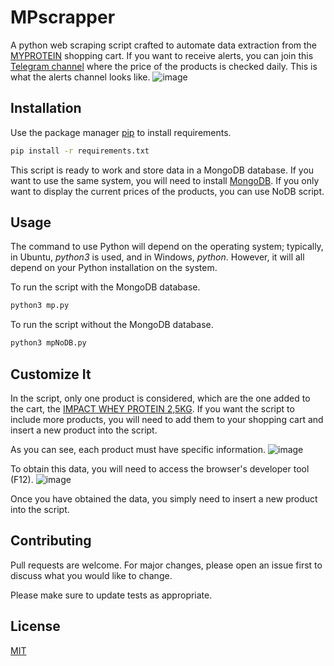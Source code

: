 # MPscrapper

A python web scraping script crafted to automate data extraction from the [MYPROTEIN](https://www.myprotein.com/) shopping cart. If you want to receive alerts, you can join this [Telegram channel](https://t.me/mpscrapper) where the price of the products is checked daily. This is what the alerts channel looks like.
![image](https://github.com/addreeh/MPscrapper/assets/74270582/f778fd12-43d4-4aa1-b812-ae4bc8c1e39f)



## Installation

Use the package manager [pip](https://pip.pypa.io/en/stable/) to install requirements.

```bash
pip install -r requirements.txt
```

This script is ready to work and store data in a MongoDB database. If you want to use the same system, you will need to install [MongoDB](https://www.mongodb.com/docs/manual/installation/). If you only want to display the current prices of the products, you can use NoDB script.

## Usage
The command to use Python will depend on the operating system; typically, in Ubuntu, *python3* is used, and in Windows, *python*. However, it will all depend on your Python installation on the system.

To run the script with the MongoDB database.
```bash
python3 mp.py
```

To run the script without the MongoDB database.
```bash
python3 mpNoDB.py
```

## Customize It
In the script, only one product is considered, which are the one added to the cart, the [IMPACT WHEY PROTEIN 2,5KG](https://www.myprotein.es/nutricion-deportiva/impact-whey-protein/10530943.html?variation=10530986). If you want the script to include more products, you will need to add them to your shopping cart and insert a new product into the script.

As you can see, each product must have specific information.
![image](https://github.com/addreeh/MPscrapper/assets/74270582/cb5a654e-a761-4297-9b0c-21e39adcb11e)

To obtain this data, you will need to access the browser's developer tool (F12).
![image](https://github.com/addreeh/MPscrapper/assets/74270582/6f475403-4129-4872-b74f-bf0adb75ef29)

Once you have obtained the data, you simply need to insert a new product into the script.

## Contributing

Pull requests are welcome. For major changes, please open an issue first
to discuss what you would like to change.

Please make sure to update tests as appropriate.

## License

[MIT](https://choosealicense.com/licenses/mit/)
